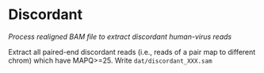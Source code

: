 # Discordant
*Process realigned BAM file to extract discordant human-virus reads*

Extract all paired-end discordant reads (i.e., reads of a pair map to different chrom) which have MAPQ>=25.
Write `dat/discordant_XXX.sam`
